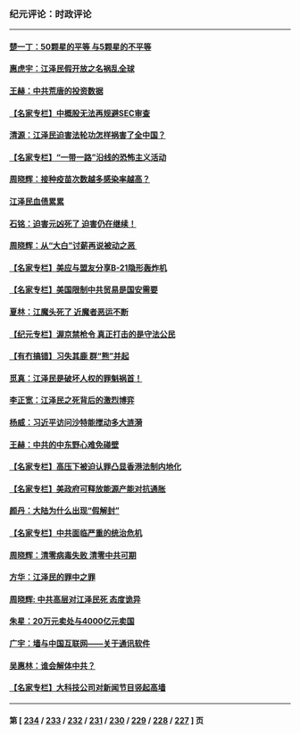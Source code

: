 ### 纪元评论：时政评论
---
#### [楚一丁：50颗星的平等 与5颗星的不平等](../../pages/nsc1025/n13882339.md) 
#### [惠虎宇：江泽民假开放之名祸乱全球](../../pages/nsc1025/n13882119.md) 
#### [王赫：中共荒唐的投资数据](../../pages/nsc1025/n13881822.md) 
#### [【名家专栏】中概股无法再规避SEC审查](../../pages/nsc1025/n13881659.md) 
#### [清源：江泽民迫害法轮功怎样祸害了全中国？](../../pages/nsc1025/n13881789.md) 
#### [【名家专栏】“一带一路”沿线的恐怖主义活动](../../pages/nsc1025/n13881670.md) 
#### [周晓辉：接种疫苗次数越多感染率越高？](../../pages/nsc1025/n13881642.md) 
#### [江泽民血债累累](../../pages/nsc1025/n13881590.md) 
#### [石铭：迫害元凶死了 迫害仍在继续！](../../pages/nsc1025/n13881493.md) 
#### [周晓辉：从“大白”讨薪再说被动之恶 ](../../pages/nsc1025/n13881314.md) 
#### [【名家专栏】美应与盟友分享B-21隐形轰炸机](../../pages/nsc1025/n13880888.md) 
#### [【名家专栏】美国限制中共贸易是国安需要](../../pages/nsc1025/n13880882.md) 
#### [夏林：江魔头死了 近魔者恶运不断](../../pages/nsc1025/n13881098.md) 
#### [【纪元专栏】渥京禁枪令 真正打击的是守法公民](../../pages/nsc1025/n13881093.md) 
#### [【有冇搞错】习失其鹿 群“熊”并起](../../pages/nsc1025/n13880739.md) 
#### [觅真：江泽民是破坏人权的罪魁祸首！](../../pages/nsc1025/n13881042.md) 
#### [李正宽：江泽民之死背后的激烈博弈](../../pages/nsc1025/n13880560.md) 
#### [杨威：习近平访问沙特能搅动多大涟漪](../../pages/nsc1025/n13880497.md) 
#### [王赫：中共的中东野心难免碰壁](../../pages/nsc1025/n13880481.md) 
#### [【名家专栏】高压下被迫认罪凸显香港法制内地化](../../pages/nsc1025/n13880257.md) 
#### [【名家专栏】美政府可释放能源产能对抗通胀](../../pages/nsc1025/n13880253.md) 
#### [颜丹：大陆为什么出现“假解封”](../../pages/nsc1025/n13880271.md) 
#### [【名家专栏】中共面临严重的统治危机](../../pages/nsc1025/n13878414.md) 
#### [周晓辉：清零病毒失败 清零中共可期](../../pages/nsc1025/n13880298.md) 
#### [方华：江泽民的罪中之罪](../../pages/nsc1025/n13880098.md) 
#### [周晓辉: 中共高层对江泽民死 态度诡异](../../pages/nsc1025/n13880026.md) 
#### [朱星：20万元卖处与4000亿元卖国](../../pages/nsc1025/n13879900.md) 
#### [广宇：墙与中国互联网——关于通讯软件](../../pages/nsc1025/n13879885.md) 
#### [吴惠林：谁会解体中共？](../../pages/nsc1025/n13879609.md) 
#### [【名家专栏】大科技公司对新闻节目竖起高墙](../../pages/nsc1025/n13879525.md) 

---
#### 第 [ [234](./234.md) / [233](./233.md) / [232](./232.md) / [231](./231.md) / [230](./230.md) / [229](./229.md) / [228](./228.md) / [227](./227.md) ] 页
